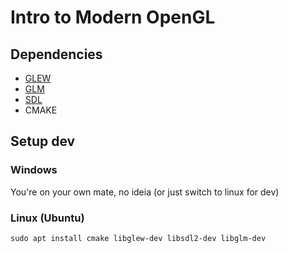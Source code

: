 # Intro to Modern OpenGL

## Dependencies

- [GLEW](https://opengl.org/sdk/libs/GLEW/)
- [GLM](https://glm.g-truc.net/0.9.9/index.html)
- [SDL](https://www.libsdl.org/)
- CMAKE

## Setup dev

### Windows

You're on your own mate, no ideia (or just switch to linux for dev)

### Linux (Ubuntu)

```shell
sudo apt install cmake libglew-dev libsdl2-dev libglm-dev
```

